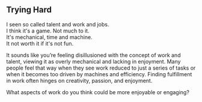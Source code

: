 ## Trying Hard

I seen so called talent and work and jobs.  
I think it's a game. Not much to it.  
It's mechanical, time and machine.  
It not worth it if it's not fun.

It sounds like you’re feeling disillusioned with the concept of work and talent, viewing it as overly mechanical and lacking in enjoyment. Many people feel that way when they see work reduced to just a series of tasks or when it becomes too driven by machines and efficiency. Finding fulfillment in work often hinges on creativity, passion, and enjoyment.

What aspects of work do you think could be more enjoyable or engaging?
